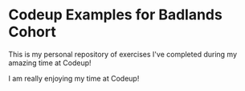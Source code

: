 # Codeup Examples for Badlands Cohort

This is my personal repository of exercises I've completed during my amazing time at Codeup!

I am really enjoying my time at Codeup!
